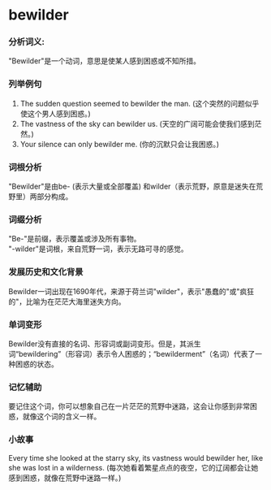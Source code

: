 # bewilder

### 分析词义:

  

"Bewilder"是一个动词，意思是使某人感到困惑或不知所措。

  

### 列举例句

  

1.  The sudden question seemed to bewilder the man. (这个突然的问题似乎使这个男人感到困惑。)
2.  The vastness of the sky can bewilder us. (天空的广阔可能会使我们感到茫然。)
3.  Your silence can only bewilder me. (你的沉默只会让我困惑。)

  

### 词根分析

  

"Bewilder"是由be- (表示大量或全部覆盖) 和wilder（表示荒野，原意是迷失在荒野里）两部分构成。

  

### 词缀分析

  

"Be-"是前缀，表示覆盖或涉及所有事物。  
"-wilder"是词根，来自荒野一词，表示无路可寻的感觉。

  

### 发展历史和文化背景

  

Bewilder一词出现在1690年代，来源于荷兰词"wilder"，表示"愚蠢的"或"疯狂的"，比喻为在茫茫大海里迷失方向。

  

### 单词变形

  

Bewilder没有直接的名词、形容词或副词变形。但是，其派生词“bewildering”（形容词）表示令人困惑的；“bewilderment”（名词）代表了一种困惑的状态。

  

### 记忆辅助

  

要记住这个词，你可以想象自己在一片茫茫的荒野中迷路，这会让你感到非常困惑，就像这个词的含义一样。

  

### 小故事

  

Every time she looked at the starry sky, its vastness would bewilder her, like she was lost in a wilderness. (每次她看着繁星点点的夜空，它的辽阔都会让她感到困惑，就像在荒野中迷路一样。)
